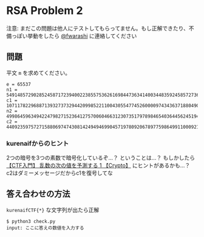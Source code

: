 # RSA Problem 2

注意: まだこの問題は他人にテストしてもらってません。もし正解できたり、不備っぽい挙動をしたら [@fwarashi](https://twitter.com/fwarashi) に連絡してください

## 問題

平文 `m` を求めてください。


```
e = 65537
n1 = 54914857290285245871723940022385575362616984473634140034483592458572736309413364046615252560190612408117678711195397948084553058216522492974861643867060499230320289847611095845776975557920293927132909031619463198044851604773538968159785042409208252310197800269148158922425884765752070367384538816885605036173
c1 = 10711782296887139327373294420998522110043055477452600009743436371880490673163009178934081083525586289361350753710432912091938015094327988733447081816051983974172500619084402875787443408951735193611539165007357862711279078021591832782435456051666628795942265770506010135787385925733603057918273502031059653113
n2 = 49986459634942247982715236412757006046631230735179789846540364456245194219560495349914276783387462645693179283751097595617157595034221210312954380320139557661482970114191231089641038542535695361508764082453526291318178671198534985633632548259458568663011001862374396924723682927263956208772446863450758871191
c2 = 44092359757271588069747430814249494699045719780920678977598649911000921319661047617721758463564402853878995063443914954321046779167362375307227867379075100968505992800942850304928194732697218106265540680237768121217998249702940642289032090462640998622616377727084539229790866554168011583935292588613382163760
```

### kurenaifからのヒント

2つの暗号を3つの素数で暗号化しているぞ…？
ということは…？
もしかしたら [【CTF入門】 乱数の次の値を予測する 1 【Crypto】](https://www.youtube.com/watch?v=DVZnJG76wdg) にヒントがあるかも…？
c2はダミーメッセージだからc1を復号してな

## 答え合わせの方法

`kurenaifCTF{*}` な文字列が出たら正解

```
$ python3 check.py
input: ここに答えの数値を入力する
```

